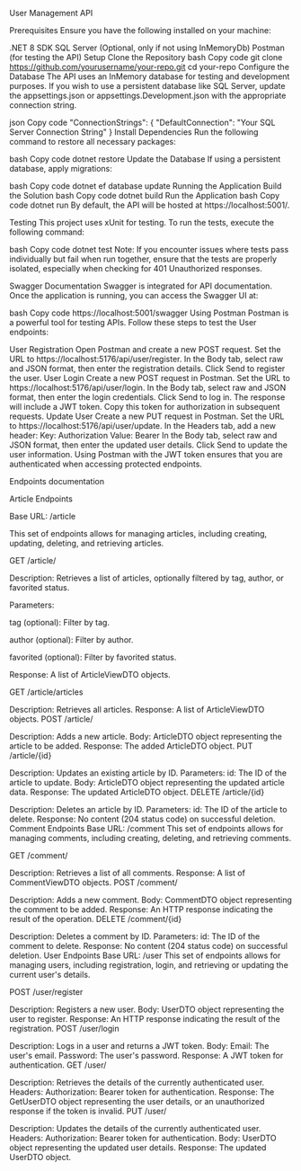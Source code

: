 User Management API

Prerequisites
Ensure you have the following installed on your machine:
 
.NET 8 SDK
SQL Server (Optional, only if not using InMemoryDb)
Postman (for testing the API)
Setup
Clone the Repository
bash
Copy code
git clone https://github.com/yourusername/your-repo.git
cd your-repo
Configure the Database
The API uses an InMemory database for testing and development purposes. If you wish to use a persistent database like SQL Server, update the appsettings.json or appsettings.Development.json with the appropriate connection string.

json
Copy code
"ConnectionStrings": {
  "DefaultConnection": "Your SQL Server Connection String"
}
Install Dependencies
Run the following command to restore all necessary packages:

bash
Copy code
dotnet restore
Update the Database
If using a persistent database, apply migrations:

bash
Copy code
dotnet ef database update
Running the Application
Build the Solution
bash
Copy code
dotnet build
Run the Application
bash
Copy code
dotnet run
By default, the API will be hosted at https://localhost:5001/.

Testing
This project uses xUnit for testing. To run the tests, execute the following command:

bash
Copy code
dotnet test
Note: If you encounter issues where tests pass individually but fail when run together, ensure that the tests are properly isolated, especially when checking for 401 Unauthorized responses.

Swagger Documentation
Swagger is integrated for API documentation. Once the application is running, you can access the Swagger UI at:

bash
Copy code
https://localhost:5001/swagger
Using Postman
Postman is a powerful tool for testing APIs. Follow these steps to test the User endpoints:

User Registration
Open Postman and create a new POST request.
Set the URL to https://localhost:5176/api/user/register.
In the Body tab, select raw and JSON format, then enter the registration details.
Click Send to register the user.
User Login
Create a new POST request in Postman.
Set the URL to https://localhost:5176/api/user/login.
In the Body tab, select raw and JSON format, then enter the login credentials.
Click Send to log in.
The response will include a JWT token. Copy this token for authorization in subsequent requests.
Update User
Create a new PUT request in Postman.
Set the URL to https://localhost:5176/api/user/update.
In the Headers tab, add a new header:
Key: Authorization
Value: Bearer <Your JWT Token>
In the Body tab, select raw and JSON format, then enter the updated user details.
Click Send to update the user information.
Using Postman with the JWT token ensures that you are authenticated when accessing protected endpoints.

   Endpoints documentation     

Article Endpoints

Base URL: /article

This set of endpoints allows for managing articles, including creating, updating, deleting, and retrieving articles.

GET /article/

Description: Retrieves a list of articles, optionally filtered by tag, author, or favorited status.

Parameters:

tag (optional): Filter by tag.

author (optional): Filter by author.

favorited (optional): Filter by favorited status.

Response: A list of ArticleViewDTO objects.

GET /article/articles

Description: Retrieves all articles.
Response: A list of ArticleViewDTO objects.
POST /article/

Description: Adds a new article.
Body:
ArticleDTO object representing the article to be added.
Response: The added ArticleDTO object.
PUT /article/{id}

Description: Updates an existing article by ID.
Parameters:
id: The ID of the article to update.
Body:
ArticleDTO object representing the updated article data.
Response: The updated ArticleDTO object.
DELETE /article/{id}

Description: Deletes an article by ID.
Parameters:
id: The ID of the article to delete.
Response: No content (204 status code) on successful deletion.
Comment Endpoints
Base URL: /comment
This set of endpoints allows for managing comments, including creating, deleting, and retrieving comments.

GET /comment/

Description: Retrieves a list of all comments.
Response: A list of CommentViewDTO objects.
POST /comment/

Description: Adds a new comment.
Body:
CommentDTO object representing the comment to be added.
Response: An HTTP response indicating the result of the operation.
DELETE /comment/{id}

Description: Deletes a comment by ID.
Parameters:
id: The ID of the comment to delete.
Response: No content (204 status code) on successful deletion.
User Endpoints
Base URL: /user
This set of endpoints allows for managing users, including registration, login, and retrieving or updating the current user's details.

POST /user/register

Description: Registers a new user.
Body:
UserDTO object representing the user to register.
Response: An HTTP response indicating the result of the registration.
POST /user/login

Description: Logs in a user and returns a JWT token.
Body:
Email: The user's email.
Password: The user's password.
Response: A JWT token for authentication.
GET /user/

Description: Retrieves the details of the currently authenticated user.
Headers:
Authorization: Bearer token for authentication.
Response: The GetUserDTO object representing the user details, or an unauthorized response if the token is invalid.
PUT /user/

Description: Updates the details of the currently authenticated user.
Headers:
Authorization: Bearer token for authentication.
Body:
UserDTO object representing the updated user details.
Response: The updated UserDTO object.
